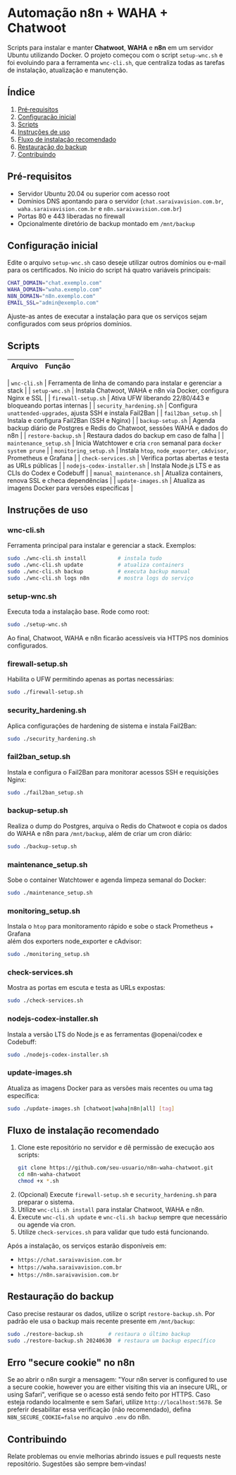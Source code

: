 # Automação n8n + WAHA + Chatwoot

Scripts para instalar e manter **Chatwoot**, **WAHA** e **n8n** em um servidor
Ubuntu utilizando Docker.  O projeto começou com o script `setup-wnc.sh` e foi
evoluindo para a ferramenta `wnc-cli.sh`, que centraliza todas as tarefas de
instalação, atualização e manutenção.

## Índice

1. [Pré‑requisitos](#pré-requisitos)
2. [Configuração inicial](#configuração-inicial)
3. [Scripts](#scripts)
4. [Instruções de uso](#instruções-de-uso)
5. [Fluxo de instalação recomendado](#fluxo-de-instalação-recomendado)
6. [Restauração do backup](#restauração-do-backup)
7. [Contribuindo](#contribuindo)

## Pré-requisitos

- Servidor Ubuntu 20.04 ou superior com acesso root
- Domínios DNS apontando para o servidor (`chat.saraivavision.com.br`, `waha.saraivavision.com.br` e `n8n.saraivavision.com.br`)
- Portas 80 e 443 liberadas no firewall
- Opcionalmente diretório de backup montado em `/mnt/backup`

## Configuração inicial

Edite o arquivo `setup-wnc.sh` caso deseje utilizar outros domínios ou e-mail
para os certificados.  No início do script há quatro variáveis principais:

```bash
CHAT_DOMAIN="chat.exemplo.com"
WAHA_DOMAIN="waha.exemplo.com"
N8N_DOMAIN="n8n.exemplo.com"
EMAIL_SSL="admin@exemplo.com"
```

Ajuste-as antes de executar a instalação para que os serviços sejam
configurados com seus próprios domínios.

## Scripts

| Arquivo | Função |
|---------|---------|

| `wnc-cli.sh` | Ferramenta de linha de comando para instalar e gerenciar a stack |
| `setup-wnc.sh` | Instala Chatwoot, WAHA e n8n via Docker, configura Nginx e SSL |
| `firewall-setup.sh` | Ativa UFW liberando 22/80/443 e bloqueando portas internas |
| `security_hardening.sh` | Configura `unattended-upgrades`, ajusta SSH e instala Fail2Ban |
| `fail2ban_setup.sh` | Instala e configura Fail2Ban (SSH e Nginx) |
| `backup-setup.sh` | Agenda backup diário de Postgres e Redis do Chatwoot, sessões WAHA e dados do n8n |
| `restore-backup.sh` | Restaura dados do backup em caso de falha |
| `maintenance_setup.sh` | Inicia Watchtower e cria `cron` semanal para `docker system prune` |
| `monitoring_setup.sh` | Instala `htop`, `node_exporter`, `cAdvisor`, Prometheus e Grafana |
| `check-services.sh` | Verifica portas abertas e testa as URLs públicas |
| `nodejs-codex-installer.sh` | Instala Node.js LTS e as CLIs do Codex e Codebuff |
| `manual_maintenance.sh` | Atualiza containers, renova SSL e checa dependências |
| `update-images.sh` | Atualiza as imagens Docker para versões específicas |


## Instruções de uso

### wnc-cli.sh
Ferramenta principal para instalar e gerenciar a stack. Exemplos:
```bash
sudo ./wnc-cli.sh install          # instala tudo
sudo ./wnc-cli.sh update           # atualiza containers
sudo ./wnc-cli.sh backup           # executa backup manual
sudo ./wnc-cli.sh logs n8n         # mostra logs do serviço
```

### setup-wnc.sh
Executa toda a instalação base. Rode como root:
```bash
sudo ./setup-wnc.sh
```
Ao final, Chatwoot, WAHA e n8n ficarão acessíveis via HTTPS nos domínios configurados.

### firewall-setup.sh
Habilita o UFW permitindo apenas as portas necessárias:
```bash
sudo ./firewall-setup.sh
```

### security_hardening.sh
Aplica configurações de hardening de sistema e instala Fail2Ban:
```bash
sudo ./security_hardening.sh
```

### fail2ban_setup.sh
Instala e configura o Fail2Ban para monitorar acessos SSH e requisições Nginx:
```bash
sudo ./fail2ban_setup.sh
```

### backup-setup.sh
Realiza o dump do Postgres, arquiva o Redis do Chatwoot e copia os dados do WAHA e n8n para `/mnt/backup`, além de criar um cron diário:
```bash
sudo ./backup-setup.sh
```

### maintenance_setup.sh
Sobe o container Watchtower e agenda limpeza semanal do Docker:
```bash
sudo ./maintenance_setup.sh
```

### monitoring_setup.sh
Instala o `htop` para monitoramento rápido e sobe o stack Prometheus + Grafana \
além dos exporters node_exporter e cAdvisor:
```bash
sudo ./monitoring_setup.sh
```

### check-services.sh
Mostra as portas em escuta e testa as URLs expostas:
```bash
sudo ./check-services.sh
```

### nodejs-codex-installer.sh
Instala a versão LTS do Node.js e as ferramentas @openai/codex e Codebuff:
```bash
sudo ./nodejs-codex-installer.sh
```

### update-images.sh
Atualiza as imagens Docker para as versões mais recentes ou uma tag específica:
```bash
sudo ./update-images.sh [chatwoot|waha|n8n|all] [tag]
```

## Fluxo de instalação recomendado

1. Clone este repositório no servidor e dê permissão de execução aos scripts:
   ```bash
   git clone https://github.com/seu-usuario/n8n-waha-chatwoot.git
   cd n8n-waha-chatwoot
   chmod +x *.sh
   ```
2. (Opcional) Execute `firewall-setup.sh` e `security_hardening.sh` para preparar o sistema.
3. Utilize `wnc-cli.sh install` para instalar Chatwoot, WAHA e n8n.
4. Execute `wnc-cli.sh update` e `wnc-cli.sh backup` sempre que necessário ou agende via cron.
5. Utilize `check-services.sh` para validar que tudo está funcionando.

Após a instalação, os serviços estarão disponíveis em:
- `https://chat.saraivavision.com.br`
- `https://waha.saraivavision.com.br`
- `https://n8n.saraivavision.com.br`

## Restauração do backup

Caso precise restaurar os dados, utilize o script `restore-backup.sh`.  Por
padrão ele usa o backup mais recente presente em `/mnt/backup`:

```bash
sudo ./restore-backup.sh        # restaura o último backup
sudo ./restore-backup.sh 20240630  # restaura um backup específico
```

## Erro "secure cookie" no n8n

Se ao abrir o n8n surgir a mensagem:
"Your n8n server is configured to use a secure cookie, however you are either visiting this via an insecure URL, or using Safari",
verifique se o acesso está sendo feito por HTTPS. Caso esteja rodando localmente e sem Safari, utilize `http://localhost:5678`.
Se preferir desabilitar essa verificação (não recomendado), defina `N8N_SECURE_COOKIE=false` no arquivo `.env` do n8n.

## Contribuindo

Relate problemas ou envie melhorias abrindo issues e pull requests neste
repositório.  Sugestões são sempre bem‑vindas!

